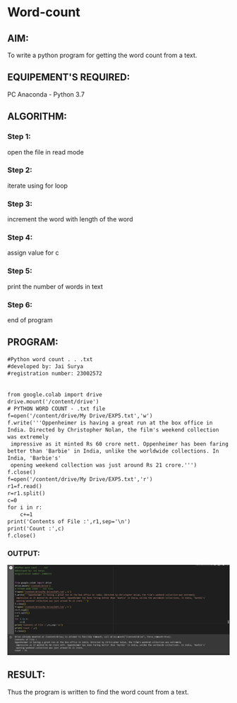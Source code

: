 # Word-count
## AIM:
To write a python program for getting the word count from a text.
## EQUIPEMENT'S REQUIRED: 
PC
Anaconda - Python 3.7
## ALGORITHM: 
### Step 1:
open the file in read mode
### Step 2: 
iterate using for loop
 
### Step 3: 
increment the word with length of the word

### Step 4:  
assign value for c

### Step 5: 
print the number of words in text

### Step 6:
end of program

## PROGRAM:
```
#Python word count . . .txt
#developed by: Jai Surya
#registration number: 23002572


from google.colab import drive
drive.mount('/content/drive')
# PYTHON WORD COUNT - .txt file
f=open('/content/drive/My Drive/EXP5.txt','w')
f.write('''Oppenheimer is having a great run at the box office in India. Directed by Christopher Nolan, the film's weekend collection was extremely
 impressive as it minted Rs 60 crore nett. Oppenheimer has been faring better than 'Barbie' in India, unlike the worldwide collections. In India, 'Barbie's'
 opening weekend collection was just around Rs 21 crore.''')
f.close()
f=open('/content/drive/My Drive/EXP5.txt','r')
r1=f.read()
r=r1.split()
c=0
for i in r:
    c+=1
print('Contents of File :',r1,sep='\n')
print('Count :',c)
f.close()
```
### OUTPUT:
![out](/AAA.png)


## RESULT:
Thus the program is written to find the word count from a text.
